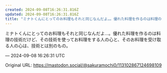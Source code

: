 ```yaml
---
created: 2024-09-08T16:26:31.816Z
updated: 2024-09-08T16:26:31.816Z
title: "ミナトくんにとってのお料理もそれと同じなんだよ…。優れた料理を作るのは料理の技術だけど、その技術を使ってお料理をする人の心と、そのお料理を受け取る人の心は、技術[...]"
---
```


<p>ミナトくんにとってのお料理もそれと同じなんだよ…。優れた料理を作るのは料理の技術だけど、その技術を使ってお料理をする人の心と、そのお料理を受け取る人の心は、技術とは別のもの。</p>

&mdash; 2024-09-08 16:26:31 UTC

Original URL: https://mastodon.social/@sakuramochi0/113102867124698109
